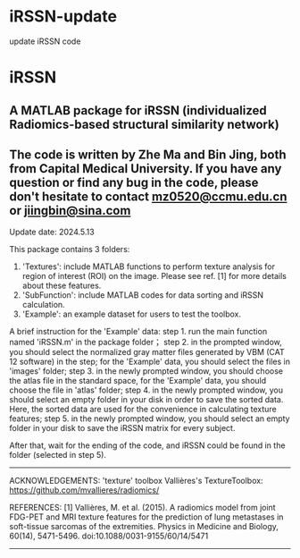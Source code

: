 # iRSSN-update
update iRSSN code
# iRSSN
A MATLAB package for iRSSN (individualized Radiomics-based structural similarity network)
---------------------------------------------------------------------------------------
The code is written by Zhe Ma and Bin Jing, both from Capital Medical University.
If you have any question or find any bug in the code, please don't hesitate to contact 
mz0520@ccmu.edu.cn or jiingbin@sina.com
---------------------------------------------------------------------------------------
Update date: 2024.5.13

This package contains 3 folders:

1. 'Textures': include MATLAB functions to perform texture analysis for
    region of interest (ROI) on the image. Please see ref. [1] for more details about these features.
2. 'SubFunction': include MATLAB codes for data sorting and iRSSN calculation.
3. 'Example': an example dataset for users to test the toolbox.
     
A brief instruction for the 'Example' data:
step 1. run the main function named 'iRSSN.m' in the package folder；
step 2. in the prompted window,  you should select the normalized gray matter files generated 
by VBM (CAT 12 software) in the step; for the 'Example'  data, you should select the files in
 'images' folder;
step 3. in the newly prompted window, you should choose the atlas file in the standard space, 
for the 'Example' data, you should choose the file in 'atlas' folder; 
step 4. in the newly prompted window, you should select an empty folder in your disk in order to 
save the sorted data. Here, the sorted data are used for the convenience in calculating texture features;
step 5. in the newly prompted window, you should select an empty folder in your disk to save the 
iRSSN matrix for every subject.

After that, wait for the ending of the code, and iRSSN could be found in the folder (selected in step 5).

***************************************************************************
ACKNOWLEDGEMENTS: 'texture' toolbox
Vallières's TextureToolbox: <https://github.com/mvallieres/radiomics/>

REFERENCES:
[1] Vallières, M. et al. (2015). A radiomics model from joint FDG-PET and 
    MRI texture features for the prediction of lung metastases in soft-tissue 
    sarcomas of the extremities. Physics in Medicine and Biology, 60(14), 
    5471-5496. doi:10.1088/0031-9155/60/14/5471
***************************************************************************
